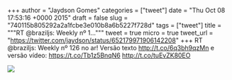 
+++
author = "Jaydson Gomes"
categories = ["tweet"]
date = "Thu Oct 08 17:53:16 +0000 2015"
draft = false
slug = "740115b805292a2a1fcbe3e010b8a6b5227f728d"
tags = ["tweet"]
title = """RT @braziljs: Weekly nº 1..."""
tweet = true
micro = true
tweet_url = "https://twitter.com/jaydson/status/652179971906142208"
+++
RT @braziljs: Weekly nº 126 no ar! Versão texto http://t.co/6q3bh9qzMn e versão vídeo: https://t.co/Tb1z5BnqN6 http://t.co/tuEvZK80EO

![](/images/tweet-media/652179971906142208-CQzaZM9WEAElZ80.png)